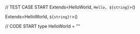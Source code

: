 // TEST CASE START
Extends<HelloWorld, `Hello, ${string}`>()

Extends<HelloWorld, `${string}!`>()

// CODE START
type HelloWorld = ""
